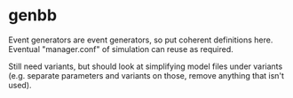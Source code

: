 genbb
=====

Event generators are event generators, so put coherent definitions
here. Eventual "manager.conf" of simulation can reuse as required.

Still need variants, but should look at simplifying model files
under variants (e.g. separate parameters and variants on those,
remove anything that isn't used).

